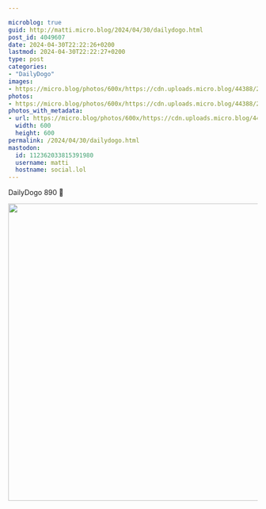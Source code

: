 ```yaml
---

microblog: true
guid: http://matti.micro.blog/2024/04/30/dailydogo.html
post_id: 4049607
date: 2024-04-30T22:22:26+0200
lastmod: 2024-04-30T22:22:27+0200
type: post
categories:
- "DailyDogo"
images:
- https://micro.blog/photos/600x/https://cdn.uploads.micro.blog/44388/2024/6d1a371383974197b884776810d18932.jpg
photos:
- https://micro.blog/photos/600x/https://cdn.uploads.micro.blog/44388/2024/6d1a371383974197b884776810d18932.jpg
photos_with_metadata:
- url: https://micro.blog/photos/600x/https://cdn.uploads.micro.blog/44388/2024/6d1a371383974197b884776810d18932.jpg
  width: 600
  height: 600
permalink: /2024/04/30/dailydogo.html
mastodon:
  id: 112362033815391980
  username: matti
  hostname: social.lol
---
```

DailyDogo 890 🐶

<img src="https://micro.blog/photos/600x/https://blog.martin-haehnel.de/uploads/2024/6d1a371383974197b884776810d18932.jpg" width="600" height="600" alt="" />
